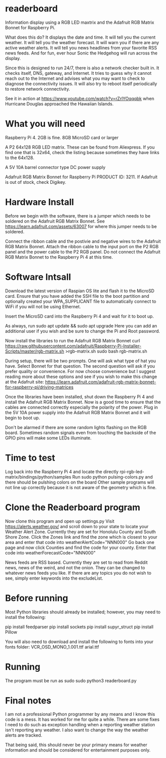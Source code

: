 # readerboard
Information display using a RGB LED maxtrix and the Adafruit RGB Matrix Bonnet for Raspberry Pi. 

What does this do? It displays the date and time. It will tell you the current weather. It will tell you the weather forecast. It will warn you if there are any active weather alerts. It will tell you news headlines from your favorite RSS news feeds. And for fun, ever hour Sonic the Hedgehog will run across the display. 

Since this is designed to run 24/7, there is also a network checker built in. It checks itself, DNS, gateway, and Internet. It tries to guess why it cannot reach out to the Internet and advises what you may want to check to diagnose the connectivity issues. It will also try to reboot itself periodically to restore network connectivity. 

See it in action at https://www.youtube.com/watch?v=rZrlYOqqqbk when Hurricane Douglas approached the Hawaiian Islands. 

# What you will need
Raspberry Pi 4. 
2GB is fine.
8GB MicroSD card or larger

A P2 64x128 RGB LED matrix. 
These can be found from Aliexpress. If you find one that is 32x64, check the listing because sometimes they have links to the 64x128.

A 5V 10A barrel connector type DC power supply

Adafruit RGB Matrix Bonnet for Raspberry Pi
PRODUCT ID: 3211. If Adafruit is out of stock, check Digikey. 

# Hardware Install
Before we begin with the software, there is a jumper which needs to be soldered on the Adafruit RGB Matrix Bonnet.
See https://learn.adafruit.com/assets/63007 for where this jumper needs to be soldered.

Connect the ribbon cable and the postivie and negative wires to the Adafruit RGB Matrix Bonnet. Attach the ribbon cable to the input port on the P2 RGB panel and the power cable to the P2 RGB panel. Do not connect the Adafruit RGB Matrix Bonnet to the Raspberry Pi 4 at this time. 

# Software Intsall
Download the latest version of Raspian OS lite and flash it to the MicroSD card. 
Ensure that you have added the SSH file to the boot partition and optionally created your WPA_SUPPLICANT file to automatically connect to WiFi if you will not be using Ethernet.

Insert the MicroSD card into the Raspberry Pi 4 and wait for it to boot up. 

As always, run sudo apt update && sudo apt upgrade 
Here you can add an additional user if you wish and be sure to change the Pi and Root password. 

Now install the libraries to run the Adafruit RGB Matrix Bonnet
curl https://raw.githubusercontent.com/adafruit/Raspberry-Pi-Installer-Scripts/master/rgb-matrix.sh >rgb-matrix.sh
sudo bash rgb-matrix.sh

During setup, there will be two prompts. One will ask what type of hat you have. Select Bonnet for that question. The second question will ask if you prefer quality or convenience. For now choose convenience but I suggest reading more about these options and see if you wish to make this change at the Adafruit site: https://learn.adafruit.com/adafruit-rgb-matrix-bonnet-for-raspberry-pi/driving-matrices

Once the libraries have been installed, shut down the Raspberry Pi 4 and install the Adafruit RGB Matrix Bonnet. Now is a good time to ensure that the cables are connected correctly especially the polarity of the power. Plug in the 5V 10A power supply into the Adafruit RGB Matrix Bonnet and it will begin to boot up. 

Don't be alarmed if there are some random lights flashing on the RGB board. Sometimes random signals even from touching the backside of the GPIO pins will make some LEDs illuminate.

# Time to test

Log back into the Raspberry Pi 4 and locate the directly rpi-rgb-led-matrix/bindings/python/samples
Run sudo python pulsing-colors.py and there should be pulshing colors on the board
Other sample programs will not line up correctly because it is not aware of the geometry which is fine. 

# Clone the Readerboard program

Now clone this program and open up settings.py
Visit https://alerts.weather.gov/ and scroll down to your state to locate your Weather Alert Zone. Currently they are set for Honolulu County and South Shore Zone.
Click the Zones link and find the zone which is closest to your area and enter that code into weatherAlertCode="NNN000"
Go back one page and now click Counties and find the code for your county. Enter that code into weatherForecastCode="NNN000"

News feeds are RSS based. Currently they are set to read from Reddit news, news of the weird, and not the onion. They can be changed
to whatever news feeds you like. If there are any topics you do not wish to see, simply enter keywords into the excludeList. 

# Before running

Most Python libraries should already be installed; however, you may need to install the following:

pip install feedparser
pip install sockets
pip install supyr_struct
pip install Pillow

You will also need to download and install the following to fonts into your fonts folder:
VCR_OSD_MONO_1.001.ttf
arial.ttf

# Running

The program must be run as sudo
sudo python3 readerboard.py

# Final notes

I am not a professional Python programmer by any means and I know this code is a mess. It has worked for me for quite a while. There are some fixes I need to do such as exception handling when a reporting weather station isn't reporting any weather. I also want to change the way the weather alerts are tracked. 

That being said, this should never be your primary means for weather information and should be considered for entertainment purposes only. 



